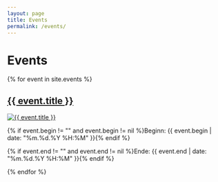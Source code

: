 ```yaml
---
layout: page
title: Events
permalink: /events/
---
```

<h1 class="heading">Events</h1>
{% for event in site.events %}
<section class='event'>
  <h2><a href="{{ event.url | prepend: site.baseurl }}">{{ event.title }}</a></h2>
  <p>
    <a href='{{ event.url | prepend: site.baseurl }}'><img src='{{ site.baseurl }}{% include directory url=event.url %}{{ event.image }}' alt='{{ event.title }}'></a>
  </p>
  <p>
  {% if event.begin != "" and event.begin != nil %}Beginn: {{ event.begin | date: "%m.%d.%Y %H:%M" }}{% endif %} 
  </p>
  <p>
  {% if event.end != "" and event.end != nil %}Ende: {{ event.end | date: "%m.%d.%Y %H:%M" }}{% endif %} 
  </p>
</section>{% endfor %}

